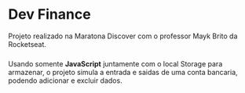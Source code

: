 # Dev Finance
Projeto realizado na Maratona Discover com o professor Mayk Brito da Rocketseat.
###
Usando somente __JavaScript__ juntamente com o local Storage para armazenar, o projeto simula a entrada e saidas de uma conta bancaria, podendo adicionar e excluir dados.
